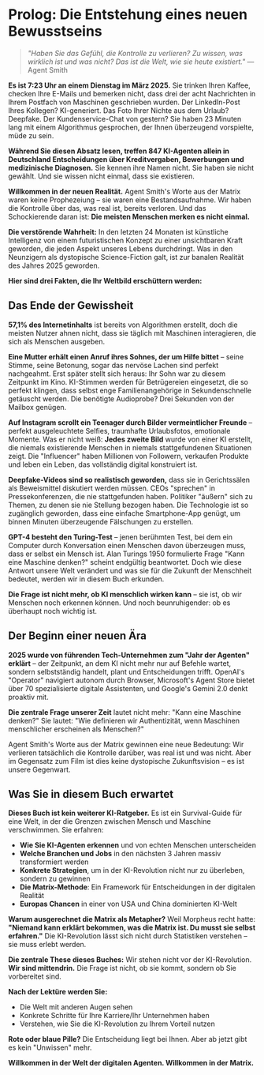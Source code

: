 # Prolog: Die Entstehung eines neuen Bewusstseins

> *"Haben Sie das Gefühl, die Kontrolle zu verlieren? Zu wissen, was wirklich ist und was nicht? Das ist die Welt, wie sie heute existiert."*
> — Agent Smith

**Es ist 7:23 Uhr an einem Dienstag im März 2025.** Sie trinken Ihren Kaffee, checken Ihre E-Mails und bemerken nicht, dass drei der acht Nachrichten in Ihrem Postfach von Maschinen geschrieben wurden. Der LinkedIn-Post Ihres Kollegen? KI-generiert. Das Foto Ihrer Nichte aus dem Urlaub? Deepfake. Der Kundenservice-Chat von gestern? Sie haben 23 Minuten lang mit einem Algorithmus gesprochen, der Ihnen überzeugend vorspielte, müde zu sein.

**Während Sie diesen Absatz lesen, treffen 847 KI-Agenten allein in Deutschland Entscheidungen über Kreditvergaben, Bewerbungen und medizinische Diagnosen.** Sie kennen ihre Namen nicht. Sie haben sie nicht gewählt. Und sie wissen nicht einmal, dass sie existieren.

**Willkommen in der neuen Realität.** Agent Smith's Worte aus der Matrix waren keine Prophezeiung – sie waren eine Bestandsaufnahme. Wir haben die Kontrolle über das, was real ist, bereits verloren. Und das Schockierende daran ist: **Die meisten Menschen merken es nicht einmal.**

**Die verstörende Wahrheit:** In den letzten 24 Monaten ist künstliche Intelligenz von einem futuristischen Konzept zu einer unsichtbaren Kraft geworden, die jeden Aspekt unseres Lebens durchdringt. Was in den Neunzigern als dystopische Science-Fiction galt, ist zur banalen Realität des Jahres 2025 geworden.

**Hier sind drei Fakten, die Ihr Weltbild erschüttern werden:**

## Das Ende der Gewissheit

**57,1% des Internetinhalts** ist bereits von Algorithmen erstellt, doch die meisten Nutzer ahnen nicht, dass sie täglich mit Maschinen interagieren, die sich als Menschen ausgeben.

**Eine Mutter erhält einen Anruf ihres Sohnes, der um Hilfe bittet** – seine Stimme, seine Betonung, sogar das nervöse Lachen sind perfekt nachgeahmt. Erst später stellt sich heraus: Ihr Sohn war zu diesem Zeitpunkt im Kino. KI-Stimmen werden für Betrügereien eingesetzt, die so perfekt klingen, dass selbst enge Familienangehörige in Sekundenschnelle getäuscht werden. Die benötigte Audioprobe? Drei Sekunden von der Mailbox genügen.

**Auf Instagram scrollt ein Teenager durch Bilder vermeintlicher Freunde** – perfekt ausgeleuchtete Selfies, traumhafte Urlaubsfotos, emotionale Momente. Was er nicht weiß: **Jedes zweite Bild** wurde von einer KI erstellt, die niemals existierende Menschen in niemals stattgefundenen Situationen zeigt. Die "Influencer" haben Millionen von Followern, verkaufen Produkte und leben ein Leben, das vollständig digital konstruiert ist.

**Deepfake-Videos sind so realistisch geworden,** dass sie in Gerichtssälen als Beweismittel diskutiert werden müssen. CEOs "sprechen" in Pressekonferenzen, die nie stattgefunden haben. Politiker "äußern" sich zu Themen, zu denen sie nie Stellung bezogen haben. Die Technologie ist so zugänglich geworden, dass eine einfache Smartphone-App genügt, um binnen Minuten überzeugende Fälschungen zu erstellen.

**GPT-4 besteht den Turing-Test** – jenen berühmten Test, bei dem ein Computer durch Konversation einen Menschen davon überzeugen muss, dass er selbst ein Mensch ist. Alan Turings 1950 formulierte Frage "Kann eine Maschine denken?" scheint endgültig beantwortet. Doch wie diese Antwort unsere Welt verändert und was sie für die Zukunft der Menschheit bedeutet, werden wir in diesem Buch erkunden.

**Die Frage ist nicht mehr, ob KI menschlich wirken kann** – sie ist, ob wir Menschen noch erkennen können. Und noch beunruhigender: ob es überhaupt noch wichtig ist.

## Der Beginn einer neuen Ära

**2025 wurde von führenden Tech-Unternehmen zum "Jahr der Agenten" erklärt** – der Zeitpunkt, an dem KI nicht mehr nur auf Befehle wartet, sondern selbstständig handelt, plant und Entscheidungen trifft. OpenAI's "Operator" navigiert autonom durch Browser, Microsoft's Agent Store bietet über 70 spezialisierte digitale Assistenten, und Google's Gemini 2.0 denkt proaktiv mit.

**Die zentrale Frage unserer Zeit** lautet nicht mehr: "Kann eine Maschine denken?" Sie lautet: "Wie definieren wir Authentizität, wenn Maschinen menschlicher erscheinen als Menschen?"

Agent Smith's Worte aus der Matrix gewinnen eine neue Bedeutung: Wir verlieren tatsächlich die Kontrolle darüber, was real ist und was nicht. Aber im Gegensatz zum Film ist dies keine dystopische Zukunftsvision – es ist unsere Gegenwart.

## Was Sie in diesem Buch erwartet

**Dieses Buch ist kein weiterer KI-Ratgeber.** Es ist ein Survival-Guide für eine Welt, in der die Grenzen zwischen Mensch und Maschine verschwimmen. Sie erfahren:

- **Wie Sie KI-Agenten erkennen** und von echten Menschen unterscheiden
- **Welche Branchen und Jobs** in den nächsten 3 Jahren massiv transformiert werden 
- **Konkrete Strategien**, um in der KI-Revolution nicht nur zu überleben, sondern zu gewinnen
- **Die Matrix-Methode**: Ein Framework für Entscheidungen in der digitalen Realität
- **Europas Chancen** in einer von USA und China dominierten KI-Welt

**Warum ausgerechnet die Matrix als Metapher?** Weil Morpheus recht hatte: **"Niemand kann erklärt bekommen, was die Matrix ist. Du musst sie selbst erfahren."** Die KI-Revolution lässt sich nicht durch Statistiken verstehen – sie muss erlebt werden.

**Die zentrale These dieses Buches:** Wir stehen nicht vor der KI-Revolution. **Wir sind mittendrin.** Die Frage ist nicht, ob sie kommt, sondern ob Sie vorbereitet sind.

**Nach der Lektüre werden Sie:**
- Die Welt mit anderen Augen sehen
- Konkrete Schritte für Ihre Karriere/Ihr Unternehmen haben
- Verstehen, wie Sie die KI-Revolution zu Ihrem Vorteil nutzen

**Rote oder blaue Pille?** Die Entscheidung liegt bei Ihnen. Aber ab jetzt gibt es kein "Unwissen" mehr.

**Willkommen in der Welt der digitalen Agenten. Willkommen in der Matrix.**
